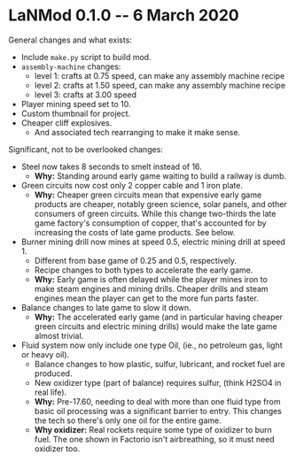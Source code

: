 # LaNMod 0.1.0 -- 6 March 2020
General changes and what exists:
- Include `make.py` script to build mod.
- `assembly-machine` changes:
  - level 1: crafts at 0.75 speed, can make any assembly machine recipe
  - level 2: crafts at 1.50 speed, can make any assembly machine recipe
  - level 3: crafts at 3.00 speed
- Player mining speed set to 10.
-  Custom thumbnail for project.
- Cheaper cliff explosives.
  - And associated tech rearranging to make it make sense.


Significant, not to be overlooked changes:
- Steel now takes 8 seconds to smelt instead of 16.
  - __Why:__ Standing around early game waiting to build  a railway is dumb.
- Green circuits now cost only 2 copper cable and 1 iron plate.
  - __Why:__ Cheaper green circuits mean that expensive early game products are cheaper, notably green science, solar panels, and other consumers of green circuits.  While this change two-thirds the late game factory's consumption of copper, that's accounted for by increasing the costs of late game products.  See below.
- Burner mining drill now mines at speed 0.5, electric mining drill at speed 1.
  - Different from base game of 0.25 and 0.5, respectively.
  - Recipe changes to both types to accelerate the early game.
  - __Why:__ Early game is often delayed while the player mines iron to make steam engines and mining drills.  Cheaper drills and steam engines mean the player can get to the more fun parts faster.
- Balance changes to late game to slow it down.
  - __Why:__ The accelerated early game (and in particular having cheaper green circuits and electric mining drills) would make the late game almost trivial.
- Fluid system now only include one type Oil, (ie., no petroleum gas, light or heavy oil).
  - Balance changes to how plastic, sulfur, lubricant, and rocket fuel are produced.
  - New oxidizer type (part of balance) requires sulfur, (think H2SO4 in real life).
  - __Why:__ Pre-17.60, needing to deal with more than one fluid type from basic oil processing was a significant barrier to entry.  This changes the tech so there's only one oil for the entire game.
  - __Why oxidizer:__ Real rockets require some type of oxidizer to burn fuel.  The one shown in Factorio isn't airbreathing, so it must need oxidizer too.
